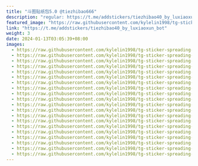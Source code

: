 ```yaml
---
title: "斗图贴纸包5.0 @tiezhibao666"
description: "regular: https://t.me/addstickers/tiezhibao40_by_luxiaoxun_bot"
featured_image: "https://raw.githubusercontent.com/kylelin1998/tg-sticker-spreading-worldwide-images/main/img/0afc6e61-5962-4708-bcf6-207db8ef4737.jpg"
link: "https://t.me/addstickers/tiezhibao40_by_luxiaoxun_bot"
weight: 3
date: 2024-01-13T03:05:39+08:00
images:
  - https://raw.githubusercontent.com/kylelin1998/tg-sticker-spreading-worldwide-images/main/img/0afc6e61-5962-4708-bcf6-207db8ef4737.jpg
  - https://raw.githubusercontent.com/kylelin1998/tg-sticker-spreading-worldwide-images/main/img/97ef29d9-2cf0-4aaa-a735-601c8b0cded8.jpg
  - https://raw.githubusercontent.com/kylelin1998/tg-sticker-spreading-worldwide-images/main/img/dabe1cc7-8181-4ff0-8c86-267ffc6c7d87.jpg
  - https://raw.githubusercontent.com/kylelin1998/tg-sticker-spreading-worldwide-images/main/img/db0b2bef-d3e0-4745-b154-965f23d722e9.jpg
  - https://raw.githubusercontent.com/kylelin1998/tg-sticker-spreading-worldwide-images/main/img/1fa1a4cb-192c-450b-a504-4b1eb5042e73.jpg
  - https://raw.githubusercontent.com/kylelin1998/tg-sticker-spreading-worldwide-images/main/img/0bdbcbeb-7b02-4f13-986c-87688e72a7aa.jpg
  - https://raw.githubusercontent.com/kylelin1998/tg-sticker-spreading-worldwide-images/main/img/d516f49d-9785-4be5-b17d-f11bc7c1a028.jpg
  - https://raw.githubusercontent.com/kylelin1998/tg-sticker-spreading-worldwide-images/main/img/57dea7b7-8cbd-4792-b6e6-f59f8c45a399.jpg
  - https://raw.githubusercontent.com/kylelin1998/tg-sticker-spreading-worldwide-images/main/img/8d70c5bd-f7a1-40b1-911f-80f2d53aba1b.jpg
  - https://raw.githubusercontent.com/kylelin1998/tg-sticker-spreading-worldwide-images/main/img/060e931d-0e6f-42cd-bfce-63d7ccc54783.jpg
  - https://raw.githubusercontent.com/kylelin1998/tg-sticker-spreading-worldwide-images/main/img/60480b95-1ead-477a-87fd-cce31b3929ce.jpg
  - https://raw.githubusercontent.com/kylelin1998/tg-sticker-spreading-worldwide-images/main/img/6c4d9506-4629-4cff-8dc4-203b18afd2a9.jpg
  - https://raw.githubusercontent.com/kylelin1998/tg-sticker-spreading-worldwide-images/main/img/2ed0c7fa-c6f5-4e64-b3c0-43c84d44726f.jpg
  - https://raw.githubusercontent.com/kylelin1998/tg-sticker-spreading-worldwide-images/main/img/3ef8b651-41c7-4ea2-b33d-4802d5d003dc.jpg
  - https://raw.githubusercontent.com/kylelin1998/tg-sticker-spreading-worldwide-images/main/img/f5806ab6-d258-4776-b7ee-2d231cdf6fa7.jpg
  - https://raw.githubusercontent.com/kylelin1998/tg-sticker-spreading-worldwide-images/main/img/4a466aef-30ac-4f23-8361-d78221ee5e58.jpg
  - https://raw.githubusercontent.com/kylelin1998/tg-sticker-spreading-worldwide-images/main/img/427e753a-4277-425f-85e8-6dc608e8217c.jpg
  - https://raw.githubusercontent.com/kylelin1998/tg-sticker-spreading-worldwide-images/main/img/b12b3aa8-d272-4619-a012-2d665c86b190.jpg
  - https://raw.githubusercontent.com/kylelin1998/tg-sticker-spreading-worldwide-images/main/img/1361d26b-1e31-41c0-a004-307492fefaf4.jpg
  - https://raw.githubusercontent.com/kylelin1998/tg-sticker-spreading-worldwide-images/main/img/707af1d6-4f97-4706-9c2a-f5b2366f1a14.jpg
---
```

